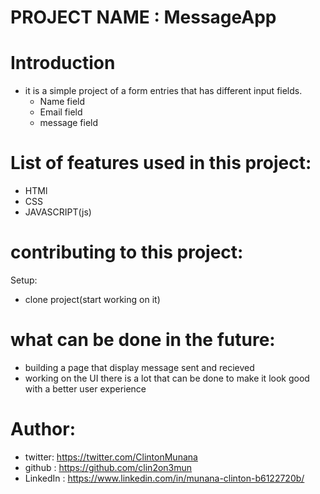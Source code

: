 # PROJECT NAME : MessageApp

# Introduction
   - it is a simple project of a form entries that has different input fields.
      - Name field
      - Email field
      - message field

# List of features used in this project:
   - HTMl
   - CSS
   - JAVASCRIPT(js)

#  contributing to this project:
   Setup:
   - clone project(start working on it)

# what can be done in the future:
  - building a page that display message sent and recieved
  - working on the UI there is a lot that can be done to make it look good with a better user experience

# Author:
  - twitter: https://twitter.com/ClintonMunana
  - github : https://github.com/clin2on3mun
  - LinkedIn : https://www.linkedin.com/in/munana-clinton-b6122720b/

  
